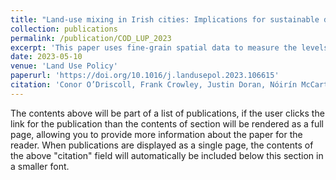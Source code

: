```yaml
---
title: "Land-use mixing in Irish cities: Implications for sustainable development"
collection: publications
permalink: /publication/COD_LUP_2023
excerpt: 'This paper uses fine-grain spatial data to measure the levels of land-use mixing (land-use entropy) across the five major cities of the Republic of Ireland, and assesses the impacts these patterns may have on regional economic, environmental, and social outcomes.'
date: 2023-05-10
venue: 'Land Use Policy'
paperurl: 'https://doi.org/10.1016/j.landusepol.2023.106615'
citation: 'Conor O’Driscoll, Frank Crowley, Justin Doran, Nóirín McCarthy. 2023. Land-use mixing in Irish cities: Implications for sustainable development. Land Use Policy, 128, 1-7.'
---
```


The contents above will be part of a list of publications, if the user clicks the link for the publication than the contents of section will be rendered as a full page, allowing you to provide more information about the paper for the reader. When publications are displayed as a single page, the contents of the above "citation" field will automatically be included below this section in a smaller font.
